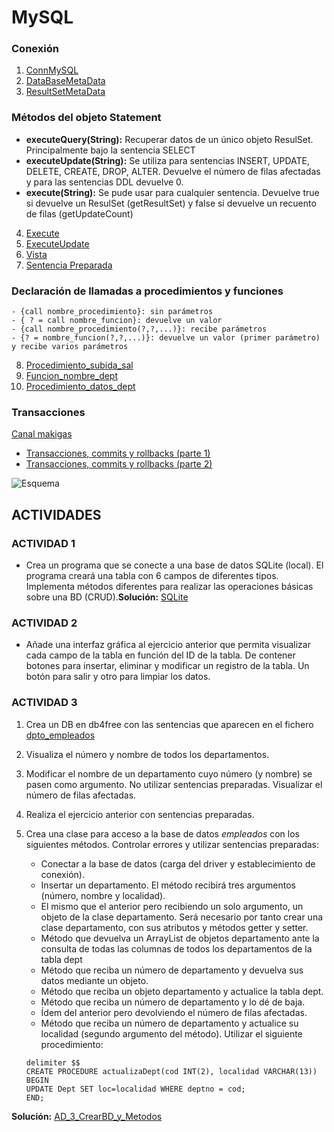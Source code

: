 # MySQL

### Conexión

1. [ConnMySQL](https://github.com/Jorgechue10/AccesoDatos/blob/master/Unidad_02_Conectores/P01_MySQL/EJ_01_ConnMySQL.java)
2. [DataBaseMetaData](https://github.com/Jorgechue10/AccesoDatos/blob/master/Unidad_02_Conectores/P01_MySQL/EJ_02_DatabaseMetaData.java)
3. [ResultSetMetaData](https://github.com/Jorgechue10/AccesoDatos/blob/master/Unidad_02_Conectores/P01_MySQL/EJ_03_ResultSetMetaData.java)

### Métodos del objeto Statement

- **executeQuery(String):** Recuperar datos de un único objeto ResulSet. Principalmente bajo la sentencia SELECT
- **executeUpdate(String):** Se utiliza para sentencias INSERT, UPDATE, DELETE, CREATE, DROP, ALTER. Devuelve el número de filas afectadas y para las sentencias DDL devuelve 0.
- **execute(String):** Se pude usar para cualquier sentencia. Devuelve true si devuelve un ResulSet (getResultSet) y false si devuelve un recuento de filas (getUpdateCount)

4. [Execute](https://github.com/Jorgechue10/AccesoDatos/blob/master/Unidad_02_Conectores/P01_MySQL/EJ_04_Execute.java)
5. [ExecuteUpdate](https://github.com/Jorgechue10/AccesoDatos/blob/master/Unidad_02_Conectores/P01_MySQL/EJ_05_ExecuteUpdate.java)
6. [Vista](https://github.com/Jorgechue10/AccesoDatos/blob/master/Unidad_02_Conectores/P01_MySQL/EJ_06_CrearVista.java)
7. [Sentencia Preparada](https://github.com/Jorgechue10/AccesoDatos/blob/master/Unidad_02_Conectores/P01_MySQL/EJ_07_SentenciaPreparada.java)

### Declaración de llamadas a procedimientos y funciones

	- {call nombre_procedimiento}: sin parámetros
	- { ? = call nombre_funcion}: devuelve un valor
	- {call nombre_procedimiento(?,?,...)}: recibe parámetros
	- {? = nombre_funcion(?,?,...)}: devuelve un valor (primer parámetro) y recibe varios parámetros

8. [Procedimiento_subida_sal](https://github.com/Jorgechue10/AccesoDatos/blob/master/Unidad_02_Conectores/P01_MySQL/EJ_08_Procedimiento_subida_sal.java)
9. [Funcion_nombre_dept](https://github.com/Jorgechue10/AccesoDatos/blob/master/Unidad_02_Conectores/P01_MySQL/EJ_09_Funcion_nombre_dept.java)
10. [Procedimiento_datos_dept](https://github.com/Jorgechue10/AccesoDatos/blob/master/Unidad_02_Conectores/P01_MySQL/EJ_10_Procedimiento_datos_dept.java)

### Transacciones

[Canal makigas](https://www.youtube.com/channel/UCQufRmIMRTLdRxTsXCh4-5w) 
- [Transacciones, commits y rollbacks (parte 1)](https://www.youtube.com/watch?v=oDo8Kr9YqE8)
- [Transacciones, commits y rollbacks (parte 2)](https://www.youtube.com/watch?v=v4EBceRzDUE)

![Esquema](https://github.com/Jorgechue10/AccesoDatos/blob/master/Unidad_02_Conectores/P01_MySQL/images/transacciones_jdbc.png)


## ACTIVIDADES

### ACTIVIDAD 1

- Crea un programa que se conecte a una base de datos SQLite (local). El programa creará una tabla con 6 campos de diferentes tipos. Implementa métodos diferentes para realizar las operaciones básicas sobre una BD (CRUD).**Solución:** [SQLite](https://github.com/Jorgechue10/AccesoDatos/blob/master/Unidad_02_Conectores/P01_MySQL/AD_1_SQLite.java) 


### ACTIVIDAD 2
- Añade una interfaz gráfica al ejercicio anterior que permita visualizar cada campo de la tabla en función del ID de la tabla. De contener botones para insertar, eliminar y modificar un registro de la tabla. Un botón para salir y otro para limpiar los datos.


### ACTIVIDAD 3

1. Crea un DB en db4free con las sentencias que aparecen en el fichero [dpto_empleados](https://github.com/franlu/DAM-AD/blob/master/UD2-Conectores/mysql/sql/dpto_empleados.sql)

2. Visualiza el número y nombre de todos los departamentos.
3. Modificar el nombre de un departamento cuyo número (y nombre) se pasen como argumento. No utilizar sentencias preparadas. Visualizar el número de filas afectadas.
4. Realiza el ejercicio anterior con sentencias preparadas.
5. Crea una clase para acceso a la base de datos *empleados* con los siguientes
métodos. Controlar errores y utilizar sentencias preparadas:
	- Conectar a la base de datos (carga del driver y establecimiento de conexión).
	- Insertar un departamento. El método recibirá tres argumentos (número, nombre y localidad).
	- El mismo que el anterior pero recibiendo un solo argumento, un objeto de la clase departamento. Será necesario por 		tanto crear una clase departamento, con sus atributos y métodos getter y setter.
	- Método que devuelva un ArrayList de objetos departamento ante la consulta de todas las columnas de todos los 	departamentos de la tabla dept
	- Método que reciba un número de departamento y devuelva sus datos mediante un objeto.
	- Método que reciba un objeto departamento y actualice la tabla dept.
	- Método que reciba un número de departamento y lo dé de baja.
	- Ídem del anterior pero devolviendo el número de filas afectadas.
	- Método que reciba un número de departamento y actualice su localidad (segundo argumento del método). Utilizar el siguiente procedimiento:
	```
	delimiter $$
	CREATE PROCEDURE actualizaDept(cod INT(2), localidad VARCHAR(13))
	BEGIN
	UPDATE Dept SET loc=localidad WHERE deptno = cod;
	END;
	```
**Solución:** [AD_3_CrearBD_y_Metodos](https://github.com/Jorgechue10/AccesoDatos/blob/master/Unidad_02_Conectores/P01_MySQL/AD_3_CrearBD_y_Metodos.java) 	
